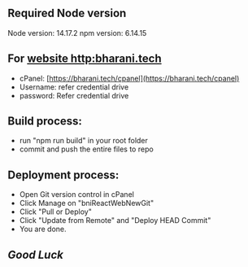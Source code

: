 ## Required Node version

Node version: 14.17.2
npm version: 6.14.15

## For [website http:bharani.tech](http:bharani.tech)
- cPanel: [https://bharani.tech/cpanel](https://bharani.tech/cpanel)
- Username: refer credential drive
- password: Refer credential drive

## Build process:
- run "npm run build" in your root folder
- commit and push the entire files to repo

## Deployment process:
- Open Git version control in cPanel
- Click Manage on "bniReactWebNewGit"
- Click "Pull or Deploy"
- Click "Update from Remote" and "Deploy HEAD Commit"
- You are done.

## _Good Luck_
